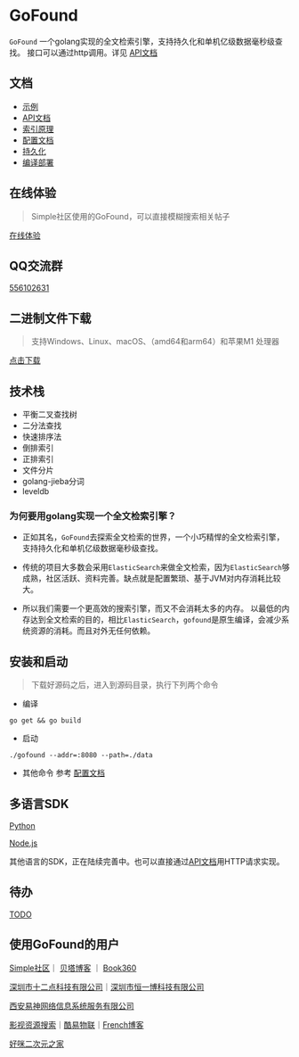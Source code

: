 # GoFound

`GoFound` 一个golang实现的全文检索引擎，支持持久化和单机亿级数据毫秒级查找。
接口可以通过http调用。详见 [API文档](./docs/api.md)


## 文档

+ [示例](./docs/example.md)
+ [API文档](./docs/api.md)
+ [索引原理](./docs/index.md)
+ [配置文档](./docs/config.md)
+ [持久化](./docs/storage.md)
+ [编译部署](./docs/compile.md)

## 在线体验
> Simple社区使用的GoFound，可以直接模糊搜索相关帖子

[在线体验](https://simpleui.72wo.com/search/simpleui)

## QQ交流群

[556102631](https://qm.qq.com/cgi-bin/qm/qr?k=4OvO7bgRAhSLX0J2WXVbCWbY7hL7gMYd&jump_from=webapi)

## 二进制文件下载

> 支持Windows、Linux、macOS、（amd64和arm64）和苹果M1 处理器

[点击下载](https://github.com/newpanjing/gofound/releases)

## 技术栈

+ 平衡二叉查找树
+ 二分法查找
+ 快速排序法
+ 倒排索引
+ 正排索引
+ 文件分片
+ golang-jieba分词
+ leveldb

### 为何要用golang实现一个全文检索引擎？

+ 正如其名，`GoFound`去探索全文检索的世界，一个小巧精悍的全文检索引擎，支持持久化和单机亿级数据毫秒级查找。

+ 传统的项目大多数会采用`ElasticSearch`来做全文检索，因为`ElasticSearch`够成熟，社区活跃、资料完善。缺点就是配置繁琐、基于JVM对内存消耗比较大。

+ 所以我们需要一个更高效的搜索引擎，而又不会消耗太多的内存。 以最低的内存达到全文检索的目的，相比`ElasticSearch`，`gofound`是原生编译，会减少系统资源的消耗。而且对外无任何依赖。

## 安装和启动

> 下载好源码之后，进入到源码目录，执行下列两个命令
>

+ 编译

```shell
go get && go build
```

+ 启动

```shell
./gofound --addr=:8080 --path=./data
```

+ 其他命令
  参考 [配置文档](./docs/config.md)

## 多语言SDK

[Python](https://github.com/newpanjing/gofound-python) 

[Node.js](https://github.com/newpanjing/gofound-nodejs)

其他语言的SDK，正在陆续完善中。也可以直接通过[API文档](./docs/api.md)用HTTP请求实现。

## 待办

[TODO](./TODO.md)

## 使用GoFound的用户

[Simple社区](https://simpleui.72wo.com)｜ [贝塔博客](https://www.88cto.com) ｜ [Book360](https://www.book360.cn)

[深圳市十二点科技有限公司](https://www.72wo.com)｜[深圳市恒一博科技有限公司](http://www.hooebo.com)

[西安易神网络信息系统服务有限公司](http://www.hansonvip.com/)

[影视资源搜索](https://movie.nginx.fun/)｜[酷易物联](https://cooleiot.tech)｜[French博客](https://hoime.cn/)

[好咪二次元之家](http://hoime.space)